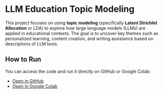 # LLM Education Topic Modeling

This project focuses on using **topic modeling** (specifically **Latent Dirichlet Allocation** or LDA) to explore how large language models (LLMs) are applied in educational contexts. The goal is to uncover key themes such as personalized learning, content creation, and writing assistance based on descriptions of LLM tools.


## How to Run

You can access the code and run it directly on GitHub or Google Colab:

- [Open in GitHub](https://github.com/saeed-saffari/LLM_education_topic_modeling/blob/main/topic_modeling_001.ipynb)
- [Open in Google Colab](https://colab.research.google.com/github/saeed-saffari/LLM_education_topic_modeling/blob/main/topic_modeling_001.ipynb)
